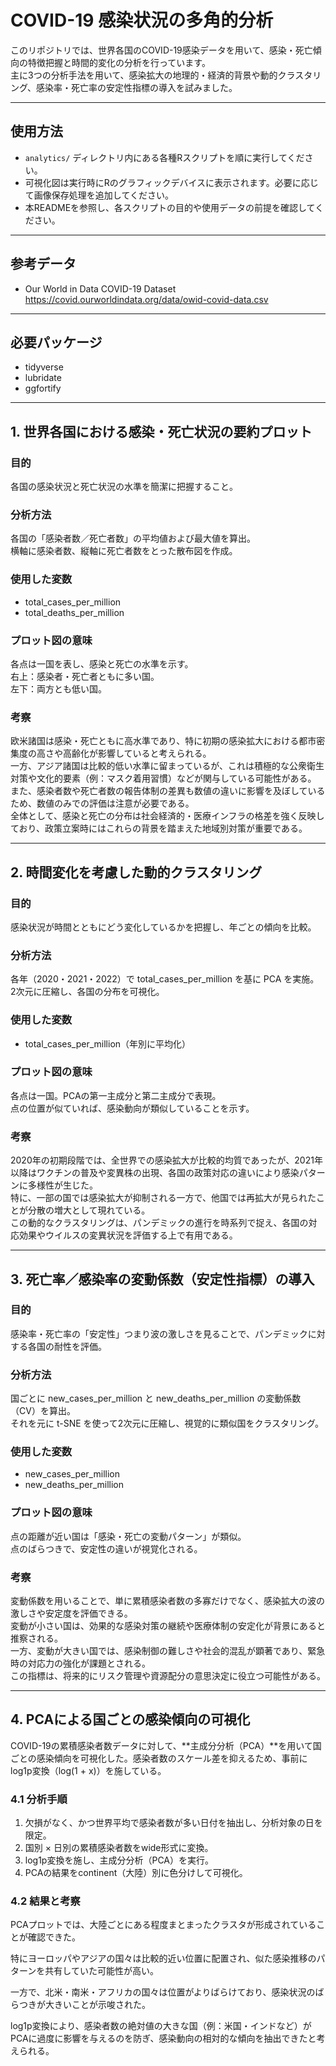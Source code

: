 # COVID-19 感染状況の多角的分析

このリポジトリでは、世界各国のCOVID-19感染データを用いて、感染・死亡傾向の特徴把握と時間的変化の分析を行っています。  
主に3つの分析手法を用いて、感染拡大の地理的・経済的背景や動的クラスタリング、感染率・死亡率の安定性指標の導入を試みました。

---

## 使用方法

- `analytics/` ディレクトリ内にある各種Rスクリプトを順に実行してください。
- 可視化図は実行時にRのグラフィックデバイスに表示されます。必要に応じて画像保存処理を追加してください。
- 本READMEを参照し、各スクリプトの目的や使用データの前提を確認してください。

---

## 参考データ

- Our World in Data COVID-19 Dataset  
  https://covid.ourworldindata.org/data/owid-covid-data.csv

---

## 必要パッケージ

- tidyverse  
- lubridate  
- ggfortify

---

## 1. 世界各国における感染・死亡状況の要約プロット

### 目的  
各国の感染状況と死亡状況の水準を簡潔に把握すること。

### 分析方法  
各国の「感染者数／死亡者数」の平均値および最大値を算出。  
横軸に感染者数、縦軸に死亡者数をとった散布図を作成。

### 使用した変数  
- total_cases_per_million  
- total_deaths_per_million

### プロット図の意味  
各点は一国を表し、感染と死亡の水準を示す。  
右上：感染者・死亡者ともに多い国。  
左下：両方とも低い国。

### 考察  
欧米諸国は感染・死亡ともに高水準であり、特に初期の感染拡大における都市密集度の高さや高齢化が影響していると考えられる。  
一方、アジア諸国は比較的低い水準に留まっているが、これは積極的な公衆衛生対策や文化的要素（例：マスク着用習慣）などが関与している可能性がある。  
また、感染者数や死亡者数の報告体制の差異も数値の違いに影響を及ぼしているため、数値のみでの評価は注意が必要である。  
全体として、感染と死亡の分布は社会経済的・医療インフラの格差を強く反映しており、政策立案時にはこれらの背景を踏まえた地域別対策が重要である。

---

## 2. 時間変化を考慮した動的クラスタリング

### 目的  
感染状況が時間とともにどう変化しているかを把握し、年ごとの傾向を比較。

### 分析方法  
各年（2020・2021・2022）で total_cases_per_million を基に PCA を実施。  
2次元に圧縮し、各国の分布を可視化。

### 使用した変数  
- total_cases_per_million（年別に平均化）

### プロット図の意味  
各点は一国。PCAの第一主成分と第二主成分で表現。  
点の位置が似ていれば、感染動向が類似していることを示す。

### 考察  
2020年の初期段階では、全世界での感染拡大が比較的均質であったが、2021年以降はワクチンの普及や変異株の出現、各国の政策対応の違いにより感染パターンに多様性が生じた。  
特に、一部の国では感染拡大が抑制される一方で、他国では再拡大が見られたことが分散の増大として現れている。  
この動的なクラスタリングは、パンデミックの進行を時系列で捉え、各国の対応効果やウイルスの変異状況を評価する上で有用である。

---

## 3. 死亡率／感染率の変動係数（安定性指標）の導入

### 目的  
感染率・死亡率の「安定性」つまり波の激しさを見ることで、パンデミックに対する各国の耐性を評価。

### 分析方法  
国ごとに new_cases_per_million と new_deaths_per_million の変動係数（CV）を算出。  
それを元に t-SNE を使って2次元に圧縮し、視覚的に類似国をクラスタリング。

### 使用した変数  
- new_cases_per_million  
- new_deaths_per_million

### プロット図の意味  
点の距離が近い国は「感染・死亡の変動パターン」が類似。  
点のばらつきで、安定性の違いが視覚化される。

### 考察  
変動係数を用いることで、単に累積感染者数の多寡だけでなく、感染拡大の波の激しさや安定度を評価できる。  
変動が小さい国は、効果的な感染対策の継続や医療体制の安定化が背景にあると推察される。  
一方、変動が大きい国では、感染制御の難しさや社会的混乱が顕著であり、緊急時の対応力の強化が課題とされる。  
この指標は、将来的にリスク管理や資源配分の意思決定に役立つ可能性がある。

---

## 4. PCAによる国ごとの感染傾向の可視化

COVID-19の累積感染者数データに対して、**主成分分析（PCA）**を用いて国ごとの感染傾向を可視化した。感染者数のスケール差を抑えるため、事前に log1p変換（log(1 + x)）を施している。

### 4.1 分析手順

1. 欠損がなく、かつ世界平均で感染者数が多い日付を抽出し、分析対象の日を限定。  
2. 国別 × 日別の累積感染者数をwide形式に変換。  
3. log1p変換を施し、主成分分析（PCA）を実行。  
4. PCAの結果をcontinent（大陸）別に色分けして可視化。

### 4.2 結果と考察

PCAプロットでは、大陸ごとにある程度まとまったクラスタが形成されていることが確認できた。  

特にヨーロッパやアジアの国々は比較的近い位置に配置され、似た感染推移のパターンを共有していた可能性が高い。  

一方で、北米・南米・アフリカの国々は位置がよりばらけており、感染状況のばらつきが大きいことが示唆された。  

log1p変換により、感染者数の絶対値の大きな国（例：米国・インドなど）がPCAに過度に影響を与えるのを防ぎ、感染動向の相対的な傾向を抽出できたと考えられる。

